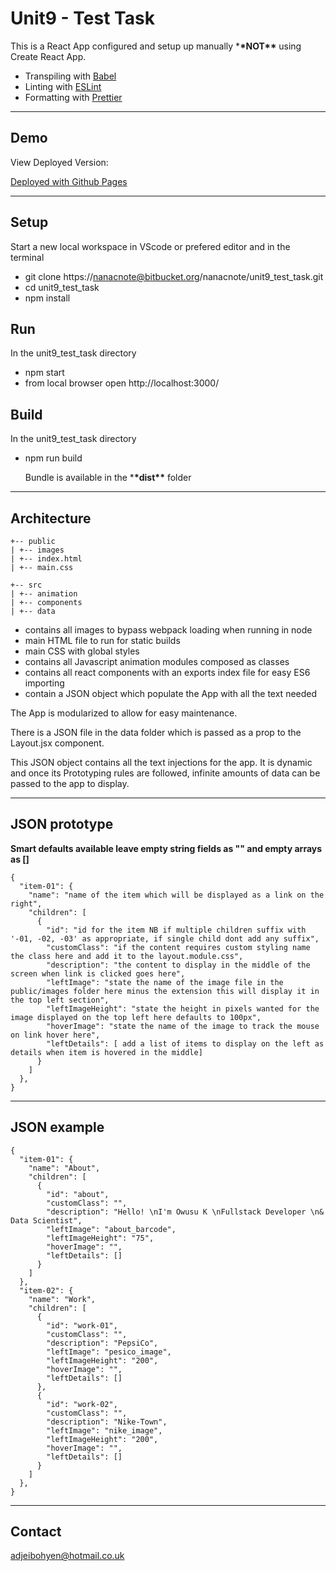 # Unit9 - Test Task

This is a React App configured and setup up manually \***\*NOT\*\*** using Create React App.

- Transpiling with [Babel](https://babeljs.io/)
- Linting with [ESLint](https://eslint.org/)
- Formatting with [Prettier](https://prettier.io/)

---

## Demo

View Deployed Version:

[Deployed with Github Pages](https://nanacnote.github.io/unit9_test_task)

---

## Setup

Start a new local workspace in VScode or prefered editor and in the terminal

- git clone https://nanacnote@bitbucket.org/nanacnote/unit9_test_task.git
- cd unit9_test_task
- npm install

## Run

In the unit9_test_task directory

- npm start
- from local browser open http://localhost:3000/

## Build

In the unit9_test_task directory

- npm run build

  Bundle is available in the \***\*dist\*\*** folder

---

## Architecture

```
+-- public
| +-- images
| +-- index.html
| +-- main.css

+-- src
| +-- animation
| +-- components
| +-- data
```

- contains all images to bypass webpack loading when running in node
- main HTML file to run for static builds
- main CSS with global styles
- contains all Javascript animation modules composed as classes
- contains all react components with an exports index file for easy ES6 importing
- contain a JSON object which populate the App with all the text needed

The App is modularized to allow for easy maintenance.

There is a JSON file in the data folder which is passed as a prop to the Layout.jsx component.

This JSON object contains all the text injections for the app. It is dynamic and once its Prototyping rules are followed,
infinite amounts of data can be passed to the app to display.

---

## JSON prototype

**Smart defaults available leave empty string fields as "" and empty arrays as []**

```
{
  "item-01": {
    "name": "name of the item which will be displayed as a link on the right",
    "children": [
      {
        "id": "id for the item NB if multiple children suffix with '-01, -02, -03' as appropriate, if single child dont add any suffix",
        "customClass": "if the content requires custom styling name the class here and add it to the layout.module.css",
        "description": "the content to display in the middle of the screen when link is clicked goes here",
        "leftImage": "state the name of the image file in the public/images folder here minus the extension this will display it in the top left section",
        "leftImageHeight": "state the height in pixels wanted for the image displayed on the top left here defaults to 100px",
        "hoverImage": "state the name of the image to track the mouse on link hover here",
        "leftDetails": [ add a list of items to display on the left as details when item is hovered in the middle]
      }
    ]
  },
}
```

---

## JSON example

```
{
  "item-01": {
    "name": "About",
    "children": [
      {
        "id": "about",
        "customClass": "",
        "description": "Hello! \nI'm Owusu K \nFullstack Developer \n& Data Scientist",
        "leftImage": "about_barcode",
        "leftImageHeight": "75",
        "hoverImage": "",
        "leftDetails": []
      }
    ]
  },
  "item-02": {
    "name": "Work",
    "children": [
      {
        "id": "work-01",
        "customClass": "",
        "description": "PepsiCo",
        "leftImage": "pesico_image",
        "leftImageHeight": "200",
        "hoverImage": "",
        "leftDetails": []
      },
      {
        "id": "work-02",
        "customClass": "",
        "description": "Nike-Town",
        "leftImage": "nike_image",
        "leftImageHeight": "200",
        "hoverImage": "",
        "leftDetails": []
      }
    ]
  },
}
```

---

## Contact

adjeibohyen@hotmail.co.uk
